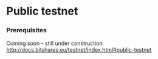 # Public testnet
### Prerequisites
Coming soon - still under construction  
http://docs.bitshares.eu/testnet/index.html#public-testnet

